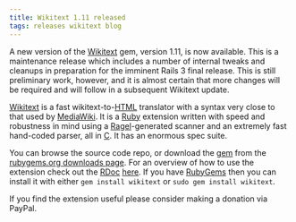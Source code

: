 ```yaml
---
title: Wikitext 1.11 released
tags: releases wikitext blog
---
```


A new version of the [Wikitext](/wiki/Wikitext) gem, version 1.11, is now available. This is a maintenance release which includes a number of internal tweaks and cleanups in preparation for the imminent Rails 3 final release. This is still preliminary work, however, and it is almost certain that more changes will be required and will follow in a subsequent Wikitext update.

[Wikitext](/wiki/Wikitext) is a fast wikitext-to-[HTML](/wiki/HTML) translator with a syntax very close to that used by [MediaWiki](/wiki/MediaWiki). It is a [Ruby](/wiki/Ruby) extension written with speed and robustness in mind using a [Ragel](/wiki/Ragel)-generated scanner and an extremely fast hand-coded parser, all in [C](/wiki/C). It has an enormous spec suite.

You can browse the source code repo, or download the [gem](/wiki/gem) from the [rubygems.org downloads page](http://rubygems.org/gems/wikitext). For an overview of how to use the extension check out the [RDoc](/wiki/RDoc) [here](http://wikitext.rubyforge.org/). If you have [RubyGems](/wiki/RubyGems) then you can install it with either `gem install wikitext` or `sudo gem install wikitext`.

If you find the extension useful please consider making a donation via PayPal.
